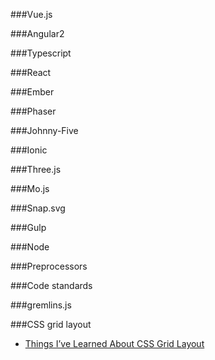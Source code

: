 ###Vue.js

###Angular2

###Typescript

###React

###Ember

###Phaser

###Johnny-Five

###Ionic

###Three.js

###Mo.js

###Snap.svg

###Gulp

###Node

###Preprocessors

###Code standards

###gremlins.js

###CSS grid layout 
- [Things I’ve Learned About CSS Grid Layout](https://css-tricks.com/things-ive-learned-css-grid-layout/)
